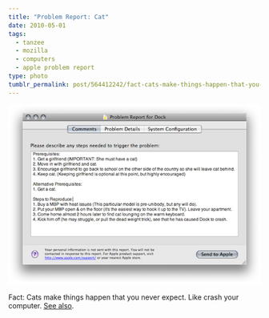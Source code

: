 ```yaml
---
title: "Problem Report: Cat"
date: 2010-05-01
tags:
  - tanzee
  - mozilla
  - computers
  - apple problem report
type: photo
tumblr_permalink: post/564412242/fact-cats-make-things-happen-that-you-never
---
```


[![](/img/posts/problem-report-cat.png)](/img/posts/originals/problem-report-cat.png)

Fact: Cats make things happen that you never expect. Like crash your computer. [See also](http://twitter.com/zpao/status/10605017612).
